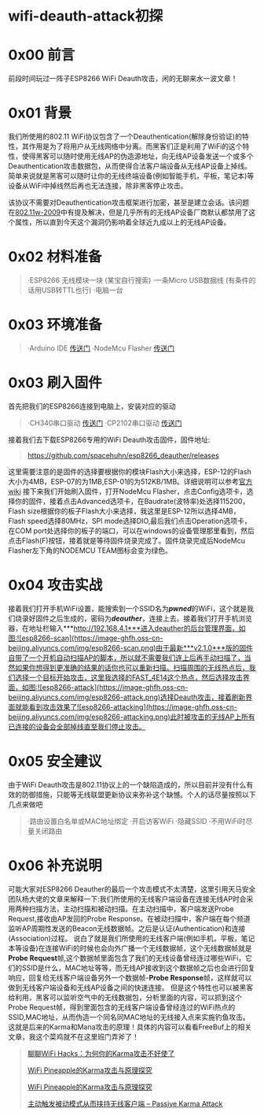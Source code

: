 # wifi-deauth-attack初探

# 0x00 前言
前段时间玩过一阵子ESP8266 WiFi Deauth攻击，闲的无聊来水一波文章！
<!--more-->
# 0x01 背景
我们所使用的802.11 WiFi协议包含了一个Deauthentication(解除身份验证)的特性，其作用是为了将用户从无线网络中分离。而黑客们正是利用了WiFi的这个特性，使得黑客可以随时使用无线AP的伪造源地址，向无线AP设备发送一个或多个Deauthentication攻击数据包，从而使得合法客户端设备从无线AP设备上掉线。简单来说就是黑客可以随时让你的无线终端设备(例如智能手机，平板，笔记本)等设备从WiFi中掉线然后再也无法连接，除非黑客停止攻击。

该协议不需要对Deauthentication攻击框架进行加密，甚至是建立会话。该问题在[802.11w-2009](https://www.networkworld.com/article/2312251/network-security/how-802-11w-will-improve-wireless-security.html)中有提及解决，但是几乎所有的无线AP设备厂商默认都禁用了这个属性，所以直到今天这个漏洞仍影响着全球近九成以上的无线AP设备。

# 0x02 材料准备
>·ESP8266 无线模块一块 (某宝自行搜索)
>·一条Micro USB数据线 (有条件的话用USB转TTL也行)
>·电脑一台 

# 0x03 环境准备
>·Arduino IDE [传送门](https://www.arduino.cc/en/Main/Software?setlang=cn)
>·NodeMcu Flasher [传送门](https://github.com/nodemcu/nodemcu-flasher)

# 0x03 刷入固件
首先把我们的ESP8266连接到电脑上，安装对应的驱动
>·CH340串口驱动 [传送门](http://www.wch.cn/download/CH341SER_ZIP.html)
>·CP2102串口驱动 [传送门](https://www.silabs.com/products/development-tools/software/usb-to-uart-bridge-vcp-drivers)

接着我们去下载ESP8266专用的WiFi Deauth攻击固件，固件地址:
>https://github.com/spacehuhn/esp8266_deauther/releases

这里需要注意的是固件的选择要根据你的模块Flash大小来选择，ESP-12的Flash大小为4MB，ESP-07的为1MB,ESP-01的为512KB/1MB。详细说明可以参考[官方wiki](https://github.com/spacehuhn/esp8266_deauther/wiki/Installation#flash-size)
接下来我们开始刷入固件，打开NodeMcu Flasher，点击Config选项卡，选择你的固件，接着点击Advanced选项卡，在Baudrate(波特率)处选择115200，Flash size根据你的板子Flash大小来选择，我这里是ESP-12所以选择4MB，Flash speed选择80MHz，SPI mode选择DIO,最后我们点击Operation选项卡，在COM port处选择你的板子的端口，可以在windows的设备管理那里看到，然后点击Flash(F)按钮，接着就是等待固件烧录完成了。固件烧录完成后NodeMcu Flasher左下角的NODEMCU TEAM图标会变为绿色。

# 0x04 攻击实战
接着我们打开手机WiFi设置，能搜索到一个SSID名为***pwned***的WiFi，这个就是我们烧录好固件之后生成的，密码为***deauther***，连接上去。接着我们打开手机浏览器，在地址栏输入***http://192.168.4.1***进入deauther的后台管理界面，如图:![esp8266-scan](https://image-ghfh.oss-cn-beijing.aliyuncs.com/img/esp8266-scan.png)由于最新***v2.1.0***版的固件自带了一个开机自动扫描AP的脚本，所以就不需要我们连上后再手动扫描了，当然如果你想得到更准确的结果的话你也可以重新扫描。扫描周围的无线热点后，我们选择一个目标开始攻击，这里我选择的FAST_4E14这个热点，然后选择攻击界面，如图:![esp8266-attack](https://image-ghfh.oss-cn-beijing.aliyuncs.com/img/esp8266-attack.png)选择Deauth攻击，接着刷新界面就能看到攻击效果了![esp8266-attacking](https://image-ghfh.oss-cn-beijing.aliyuncs.com/img/esp8266-attacking.png)此时被攻击的无线AP上所有已连接的设备会全部掉线直至我们停止攻击。

# 0x05 安全建议 
由于WiFi Deauth攻击是802.11协议上的一个缺陷造成的，所以目前并没有什么有效的防御措施，只能等无线联盟更新协议来弥补这个缺憾。个人的话尽量按照以下几点来做吧
>·路由设置白名单或MAC地址绑定
>·开启访客WiFi
>·隐藏SSID
>·不用WiFi时尽量关闭路由

# 0x06 补充说明 
可能大家对ESP8266 Deauther的最后一个攻击模式不太清楚，这里引用天马安全团队杨大佬的文章来解释一下:我们所使用的无线客户端设备在连接无线AP时会采用两种扫描方法，主动扫描和被动扫描。在主动扫描中，客户端发送Probe Request,接收由AP发回的Probe Response。在被动扫描中，客户端在每个频道监听AP周期性发送的Beacon无线数据帧。之后是认证(Authentication)和连接(Association)过程。
说白了就是我们所使用的无线客户端(例如手机，平板，笔记本等设备)在连接WiFi的时候也会向外广播一个无线数据帧，这个无线数据帧就是**Probe Request**帧,这个数据帧里面包含了我们的无线设备曾经连过哪些WiFi，它们的SSID是什么，MAC地址等等，而无线AP接收到这个数据帧之后也会进行回复响应，回复给无线客户端设备另外一个数据帧-**Probe Response**帧，这样就可以做到无线客户端设备和无线AP设备之间的快速连接。
但是这个特性也可以被黑客给利用，黑客可以监听空气中的无线数据包，分析里面的内容，可以抓到这个Probe Request帧，得到里面包含的无线客户端设备曾经连过的WiFi热点的SSID,MAC地址，从而伪造一个同名同MAC地址的无线接入点来实施钓鱼攻击。这就是后来的Karma和Mana攻击的原理！具体的内容可以看看FreeBuf上的相关文章，我这个菜鸡就不在这里班门弄斧了！

>[聊聊WiFi Hacks：为何你的Karma攻击不好使了](https://www.freebuf.com/articles/wireless/145259.html)
>
>[WiFi Pineapple的Karma攻击与原理探究](https://www.freebuf.com/column/144882.html)
>
>[WiFi Pineapple的Karma攻击与原理探究](https://www.freebuf.com/articles/77055.html)
>
>[主动触发被动模式从而挟持无线客户端 – Passive Karma Attack](https://www.freebuf.com/articles/wireless/44378.html)

